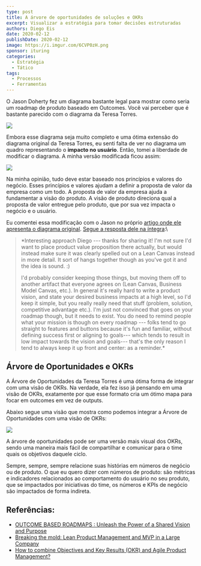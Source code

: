 ```yaml
---
type: post
title: A árvore de oportunidades de soluções e OKRs
excerpt: Visualizar a estratégia para tomar decisões estruturadas
authors: Diego Eis
date: 2020-02-12
publishDate: 2020-02-12
image: https://i.imgur.com/6CVP0zH.png
sponsor: ituring
categories:
  - Estratégia
  - Tático
tags:
  - Processos
  - Ferramentas
---
```


O Jason Doherty fez um diagrama bastante legal para mostrar como seria
um roadmap de produto baseado em Outcomes. Você vai perceber que é
bastante parecido com o diagrama da Teresa Torres.

[![](https://bucketeer-e05bbc84-baa3-437e-9518-adb32be77984.s3.amazonaws.com/public/images/f0c9a37d-1af5-4ebd-9da5-e37dd2743ca6_1920x1076.png)](https://cdn.substack.com/image/fetch/f_auto,q_auto:good,fl_progressive:steep/https%3A%2F%2Fbucketeer-e05bbc84-baa3-437e-9518-adb32be77984.s3.amazonaws.com%2Fpublic%2Fimages%2Ff0c9a37d-1af5-4ebd-9da5-e37dd2743ca6_1920x1076.png)

Embora esse diagrama seja muito completo e uma ótima extensão do
diagrama original da Teresa Torres, eu senti falta de ver no diagrama um
quadro representando o **impacto no usuário**. Então, tomei a liberdade
de modificar o diagrama. A minha versão modificada ficou assim:


[![](https://bucketeer-e05bbc84-baa3-437e-9518-adb32be77984.s3.amazonaws.com/public/images/7d447b32-100a-4a63-a96e-097e8e7ce44a_3840x3414.png)](https://cdn.substack.com/image/fetch/f_auto,q_auto:good,fl_progressive:steep/https%3A%2F%2Fbucketeer-e05bbc84-baa3-437e-9518-adb32be77984.s3.amazonaws.com%2Fpublic%2Fimages%2F7d447b32-100a-4a63-a96e-097e8e7ce44a_3840x3414.png)

Na minha opinião, tudo deve estar baseado nos princípios e valores do
negócio. Esses princípios e valores ajudam a definir a proposta de valor
da empresa como um todo. A proposta de valor da empresa ajuda a
fundamentar a visão do produto. A visão de produto direciona qual a
proposta de valor entregue pelo produto, que por sua vez impacta o
negócio e o usuário.

Eu comentei essa modificação com o Jason no próprio [artigo onde ele
apresenta o diagrama
original](https://medium.com/swlh/outcome-based-roadmaps-unleash-the-power-of-a-shared-vision-and-purpose-851401c7aa54).
[Segue a resposta dele na
íntegra](https://medium.com/@climberjase/interesting-approach-8fd39df49f40):\

> *Interesting approach Diego --- thanks for sharing it! I'm not sure
> I'd want to place product value proposition there actually, but would
> instead make sure it was clearly spelled out on a Lean Canvas instead
> in more detail. It sort of hangs together though as you've got it and
> the idea is sound. :)
> 
> I'd probably consider keeping those things, but moving them off to
> another artifact that everyone agrees on (Lean Canvas, Business Model
> Canvas, etc.). In general it's really hard to write a product vision,
> and state your desired business impacts at a high level, so I'd keep
> it simple, but you really really need that stuff (problem, solution,
> competitive advantage etc.). I'm just not convinced that goes on your
> roadmap though, but it needs to exist. You do need to remind people
> what your mission is though on every roadmap --- folks tend to go
> straight to features and buttons because it's fun and familiar,
> without defining success first or aligning to goals--- which tends to
> result in low impact towards the vision and goals--- that's the only
> reason I tend to always keep it up front and center: as a reminder.*

Árvore de Oportunidades e OKRs
------------------------------

A Árvore de Oportunidades da Teresa Torres é uma ótima forma de integrar
com uma visão de OKRs. Na verdade, ela fez isso já pensando em uma visão
de OKRs, exatamente por que esse formato cria um ótimo mapa para focar
em outcomes em vez de outputs.

Abaixo segue uma visão que mostra como podemos integrar a Árvore de
Oportunidades com uma visão de OKRs:

[![](https://bucketeer-e05bbc84-baa3-437e-9518-adb32be77984.s3.amazonaws.com/public/images/af103c7b-f644-4ee8-b9cf-91bcd3097e14_2612x2326.png)](https://cdn.substack.com/image/fetch/f_auto,q_auto:good,fl_progressive:steep/https%3A%2F%2Fbucketeer-e05bbc84-baa3-437e-9518-adb32be77984.s3.amazonaws.com%2Fpublic%2Fimages%2Faf103c7b-f644-4ee8-b9cf-91bcd3097e14_2612x2326.png)

A árvore de oportunidades pode ser uma versão mais visual dos OKRs,
sendo uma maneira mais fácil de compartilhar e comunicar para o time
quais os objetivos daquele ciclo.

Sempre, sempre, sempre relacione suas histórias em números de negócio ou
de produto. O que eu quero dizer com números de produto: são métricas e
indicadores relacionados ao comportamento do usuário no seu produto, que
se impactados por iniciativas do time, os números e KPIs de negócio são
impactados de forma indireta.


Referências:
-----------

-   [OUTCOME BASED ROADMAPS : Unleash the Power of a Shared Vision and
    Purpose](https://medium.com/swlh/outcome-based-roadmaps-unleash-the-power-of-a-shared-vision-and-purpose-851401c7aa54)
-   [Breaking the mold: Lean Product Management and MVP in a Large
    Company](https://www.slideshare.net/ilia-v-kuznetsov/kuznetsov-mvpbreakingthemoulden)
-   [How to combine Objectives and Key Results (OKR) and Agile Product
    Management?](https://herbig.co/okr-product-management/)